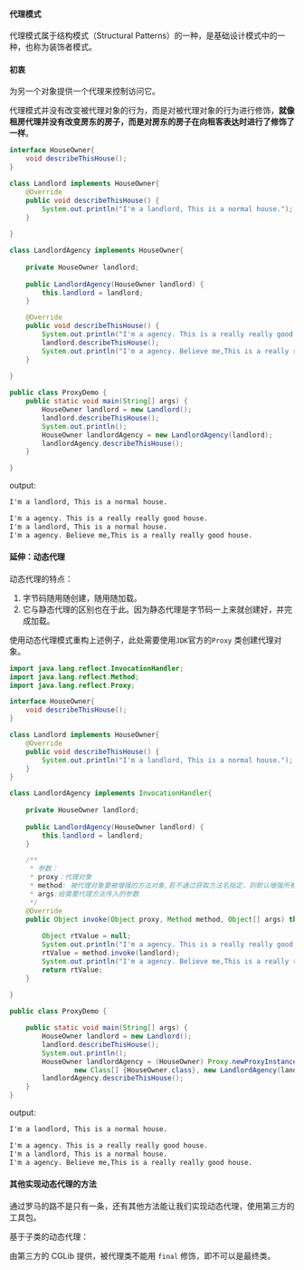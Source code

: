 #### 代理模式

代理模式属于结构模式（Structural Patterns）的一种，是基础设计模式中的一种，也称为装饰者模式。

#### 初衷

为另一个对象提供一个代理来控制访问它。

代理模式并没有改变被代理对象的行为，而是对被代理对象的行为进行修饰，**就像租房代理并没有改变房东的房子，而是对房东的房子在向租客表达时进行了修饰了一样**。

```java
interface HouseOwner{
	void describeThisHouse();
}

class Landlord implements HouseOwner{
	@Override
	public void describeThisHouse() {
		System.out.println("I'm a landlord, This is a normal house.");
	}
	
}

class LandlordAgency implements HouseOwner{
	
	private HouseOwner landlord;
	
	public LandlordAgency(HouseOwner landlord) {
		this.landlord = landlord;
	}

	@Override
	public void describeThisHouse() {
		System.out.println("I'm a agency. This is a really really good house.");
		landlord.describeThisHouse();
		System.out.println("I'm a agency. Believe me,This is a really really good house.");
	}
	
}

public class ProxyDemo {
	public static void main(String[] args) {
		HouseOwner landlord = new Landlord();
		landlord.describeThisHouse();
		System.out.println();
		HouseOwner landlordAgency = new LandlordAgency(landlord);
		landlordAgency.describeThisHouse();
	}

}
```

output:

```txt
I'm a landlord, This is a normal house.

I'm a agency. This is a really really good house.
I'm a landlord, This is a normal house.
I'm a agency. Believe me,This is a really really good house.
```

#### 延伸：动态代理

动态代理的特点：

1. 字节码随用随创建，随用随加载。
2. 它与静态代理的区别也在于此。因为静态代理是字节码一上来就创建好，并完成加载。

使用动态代理模式重构上述例子，此处需要使用```JDK```官方的```Proxy``` 类创建代理对象。

```java
import java.lang.reflect.InvocationHandler;
import java.lang.reflect.Method;
import java.lang.reflect.Proxy;

interface HouseOwner{
	void describeThisHouse();
}

class Landlord implements HouseOwner{
	@Override
	public void describeThisHouse() {
		System.out.println("I'm a landlord, This is a normal house.");
	}
}

class LandlordAgency implements InvocationHandler{
	
	private HouseOwner landlord;
	
	public LandlordAgency(HouseOwner landlord) {
		this.landlord = landlord;
	}

	/**
	 * 参数：
	 * proxy：代理对象
	 * method: 被代理对象要被增强的方法对象,若不通过获取方法名指定，则默认增强所有方法
	 * args:给需要代理方法传入的参数
	 */
	@Override
	public Object invoke(Object proxy, Method method, Object[] args) throws Throwable {
		
		Object rtValue = null;
		System.out.println("I'm a agency. This is a really really good house.");
		rtValue = method.invoke(landlord);
		System.out.println("I'm a agency. Believe me,This is a really really good house.");
		return rtValue;
	}
	
}

public class ProxyDemo {

	public static void main(String[] args) {
		HouseOwner landlord = new Landlord();
		landlord.describeThisHouse();
		System.out.println();
		HouseOwner landlordAgency = (HouseOwner) Proxy.newProxyInstance(Landlord.class.getClassLoader(),
				new Class[] {HouseOwner.class}, new LandlordAgency(landlord));
		landlordAgency.describeThisHouse();
	}
}
```

output:

```txt
I'm a landlord, This is a normal house.

I'm a agency. This is a really really good house.
I'm a landlord, This is a normal house.
I'm a agency. Believe me,This is a really really good house.
```

#### 其他实现动态代理的方法

通过罗马的路不是只有一条，还有其他方法能让我们实现动态代理，使用第三方的工具包。

基于子类的动态代理：

由第三方的 CGLib 提供，被代理类不能用 ```final``` 修饰，即不可以是最终类。